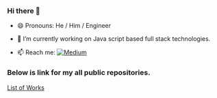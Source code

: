 ### Hi there 👋

- 😄 Pronouns: He / Him / Engineer
- 🔭 I’m currently working on Java script based full stack technologies.

  
-  📫 Reach me:
  [![Medium](https://img.shields.io/badge/LinkedIn-0077B5?style=for-the-badge&logo=linkedin&logoColor=white)](linkedin.com/in/ajay-bhatt07101990)


   



<!--
**ajayitengineer/ajayitengineer** is a ✨ _special_ ✨ repository because its `README.md` (this file) appears on your GitHub profile.

Here are some ideas to get you started:

- 🔭 I’m currently working on ...
- 🌱 I’m currently learning ...
- 👯 I’m looking to collaborate on ...
- 🤔 I’m looking for help with ...
- 💬 Ask me about ...
- 📫 How to reach me: ...
- 😄 Pronouns: ...
- ⚡ Fun fact: ...
-->
### Below is link for my all public repositories.
[List of Works](https://github.com/ajayitengineer/List-of-works)
